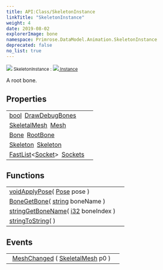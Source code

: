 ```yaml
---
title: API:Class/SkeletonInstance
linkTitle: "SkeletonInstance"
weight: 4
date: 2019-08-02
explorerImage: bone
namespace: Primrose.DataModel.Animation.SkeletonInstance
deprecated: false
no_list: true
---
```

<small class="inheritance">
<span class="" href="/docs/api-reference/Class/SkeletonInstance"><img src="/icons/silk/bone.png"/>&nbsp;SkeletonInstance</span>&nbsp;:&nbsp;<a class="" href="/docs/api-reference/Class/Instance"><img src="/icons/silk/default.png"/>&nbsp;Instance</a></small>
<p class="summary">

A root bone.

</p>
 
## Properties
 
<table class="studiohide">
<tbody>
<tr class="function-row ">
<td style="vertical-align:top;white-space:normal;">
<div>
<a class="type" href="/docs/api-reference/System/Primitives#boolean">bool</a><span class="method-body" style="text-indent: -2em; padding-left: 0.5em"><a class="name" href="DrawDebugBones">DrawDebugBones</a></span></td>
<td style="vertical-align:top;white-space:normal;">
</td>
</tr>

<tr class="function-row ">
<td style="vertical-align:top;white-space:normal;">
<div>
<a class="type" href="/docs/api-reference/Class/SkeletalMesh">SkeletalMesh</a><span class="method-body" style="text-indent: -2em; padding-left: 0.5em"><a class="name" href="Mesh">Mesh</a></span></td>
<td style="vertical-align:top;white-space:normal;">
</td>
</tr>

<tr class="function-row ">
<td style="vertical-align:top;white-space:normal;">
<div>
<a class="type" href="/docs/api-reference/Class/Bone">Bone</a><span class="method-body" style="text-indent: -2em; padding-left: 0.5em"><a class="name" href="RootBone">RootBone</a></span></td>
<td style="vertical-align:top;white-space:normal;">
</td>
</tr>

<tr class="function-row ">
<td style="vertical-align:top;white-space:normal;">
<div>
<a class="type" href="/docs/api-reference/Asset/Skeleton">Skeleton</a><span class="method-body" style="text-indent: -2em; padding-left: 0.5em"><a class="name" href="Skeleton">Skeleton</a></span></td>
<td style="vertical-align:top;white-space:normal;">
</td>
</tr>

<tr class="function-row ">
<td style="vertical-align:top;white-space:normal;">
<div>
<a class="type" href="/docs/api-reference/Misc/FastList">FastList</a><<a class="type" href="/docs/api-reference/Class/Socket">Socket</a>><span class="method-body" style="text-indent: -2em; padding-left: 0.5em"><a class="name" href="Sockets">Sockets</a></span></td>
<td style="vertical-align:top;white-space:normal;">
</td>
</tr>

</tbody>
</table>
 
## Functions
 
<table class="studiohide">
<tbody>
<tr class="function-row ">
<td style="vertical-align:top;white-space:normal;">
<div>
<a class="type" href="/docs/api-reference/System/void">void</a><span class="method-body" style="text-indent: -2em;"><a class="method-name  " href="ApplyPose">ApplyPose</a></span><span style="display: inline-block">( <span class="param" style="white-space: nowrap"><a class="type" href="/docs/api-reference/Asset/Pose">Pose</a> pose</span> )</span></span></div></td>
<td style="vertical-align:top;white-space:normal;">
</td>
</tr>

<tr class="function-row ">
<td style="vertical-align:top;white-space:normal;">
<div>
<a class="type" href="/docs/api-reference/Class/Bone">Bone</a><span class="method-body" style="text-indent: -2em;"><a class="method-name  " href="GetBone">GetBone</a></span><span style="display: inline-block">( <span class="param" style="white-space: nowrap"><a class="type" href="/docs/api-reference/System/string">string</a> boneName</span> )</span></span></div></td>
<td style="vertical-align:top;white-space:normal;">
</td>
</tr>

<tr class="function-row ">
<td style="vertical-align:top;white-space:normal;">
<div>
<a class="type" href="/docs/api-reference/System/string">string</a><span class="method-body" style="text-indent: -2em;"><a class="method-name  " href="GetBoneName">GetBoneName</a></span><span style="display: inline-block">( <span class="param" style="white-space: nowrap"><a class="type" href="/docs/api-reference/System/Primitives#int32">i32</a> boneIndex</span> )</span></span></div></td>
<td style="vertical-align:top;white-space:normal;">
</td>
</tr>

<tr class="function-row ">
<td style="vertical-align:top;white-space:normal;">
<div>
<a class="type" href="/docs/api-reference/System/string">string</a><span class="method-body" style="text-indent: -2em;"><a class="method-name  " href="ToString">ToString</a></span><span style="display: inline-block">( <span class="param" style="white-space: nowrap"></span> )</span></span></div></td>
<td style="vertical-align:top;white-space:normal;">
</td>
</tr>

</tbody>
</table>
 
## Events
 
<table class="studiohide">
<tbody>
<tr class="function-row ">
<td style="vertical-align:top;white-space:normal;">
<span class="event-body" style="text-indent: -2em; padding-left: 0.5em"><a class="event-name " href="MeshChanged">MeshChanged</a></span><span style="display: inline-block">&nbsp;( <span class="param" style="white-space: nowrap"><a class="type" href="/docs/api-reference/Class/SkeletalMesh">SkeletalMesh</a> p0</span> )</span></span></td>
<td style="vertical-align:top;white-space:normal;">
</td>
</tr>

</tbody>
</table>
<b>
</b>
<div class="inheritors">
<ul class="root">
</ul>
</div>
